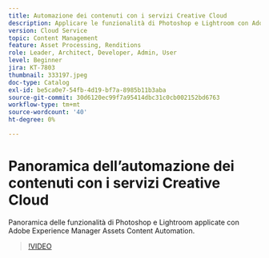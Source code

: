 ```yaml
---
title: Automazione dei contenuti con i servizi Creative Cloud
description: Applicare le funzionalità di Photoshop e Lightroom con Adobe Experience Manager Assets Content Automation.
version: Cloud Service
topic: Content Management
feature: Asset Processing, Renditions
role: Leader, Architect, Developer, Admin, User
level: Beginner
jira: KT-7803
thumbnail: 333197.jpeg
doc-type: Catalog
exl-id: be5ca0e7-54fb-4d19-bf7a-8985b11b3aba
source-git-commit: 30d6120ec99f7a95414dbc31c0cb002152bd6763
workflow-type: tm+mt
source-wordcount: '40'
ht-degree: 0%

---
```


# Panoramica dell’automazione dei contenuti con i servizi Creative Cloud

Panoramica delle funzionalità di Photoshop e Lightroom applicate con Adobe Experience Manager Assets Content Automation.

>[!VIDEO](https://video.tv.adobe.com/v/333197?quality=12&learn=on)
